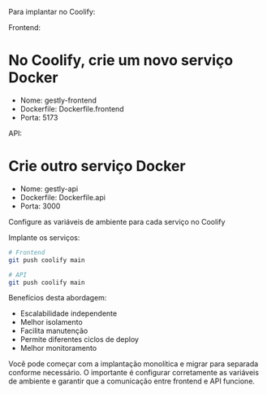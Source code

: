Para implantar no Coolify:

Frontend:

# No Coolify, crie um novo serviço Docker
- Nome: gestly-frontend
- Dockerfile: Dockerfile.frontend
- Porta: 5173

API:

# Crie outro serviço Docker  
- Nome: gestly-api
- Dockerfile: Dockerfile.api
- Porta: 3000

Configure as variáveis de ambiente para cada serviço no Coolify

Implante os serviços:

```bash
# Frontend
git push coolify main

# API 
git push coolify main
```

Benefícios desta abordagem:

- Escalabilidade independente
- Melhor isolamento
- Facilita manutenção
- Permite diferentes ciclos de deploy
- Melhor monitoramento

Você pode começar com a implantação monolítica e migrar para separada conforme necessário. O importante é configurar corretamente as variáveis de ambiente e garantir que a comunicação entre frontend e API funcione.